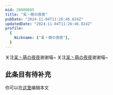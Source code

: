 ```yaml
---
mid: 20600085
title: "呆丶萌の夜夜"
pubDate: "2024-11-04T11:26:46.824Z"
updatedDate: "2024-11-04T11:26:46.824Z"
profile:
  {
    Nickname: ["呆丶萌の夜夜"],
  }
---
```


关注[呆丶萌の夜夜](https://space.bilibili.com/20600085)谢谢喵~ 关注[呆丶萌の夜夜](https://space.bilibili.com/20600085)谢谢喵~

## 此条目有待补充
你可以在[这里](https://github.com/Yuhanawa/VTuber.ICU/edit/master/src/content/v/呆丶萌の夜夜/index.md)编辑本文
